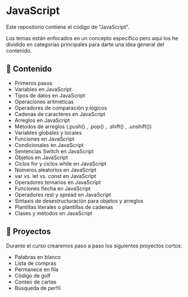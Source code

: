 # JavaScript

Este repositorio contiene el código de "JavaScript".

Los temas están enfocados en un concepto específico pero aquí los he dividido en categorías principales para darte una idea general del contenido.

## 🔹 Contenido

- Primeros pasos
- Variables en JavaScript
- Tipos de datos en JavaScript
- Operaciones aritméticas
- Operadores de comparación y lógicos
- Cadenas de caracteres en JavaScript
- Arreglos en JavaScript
- Métodos de arreglos (.push() , .pop() , .shift() , .unshift())
- Variables globales y locales
- Funciones en JavaScript
- Condicionales en JavaScript
- Sentencias Switch en JavaScript
- Objetos en JavaScript
- Ciclos for y ciclos while en JavaScript
- Números aleatorios en JavaScript
- var vs. let vs. const en JavaScript
- Operadores ternarios en JavaScript
- Funciones flecha en JavaScript
- Operadores rest y spread en JavaScript
- Sintaxis de desestructuración para objetos y arreglos
- Plantillas literales o plantillas de cadenas
- Clases y métodos en JavaScript

## 🔸 Proyectos

Durante el curso crearemos paso a paso los siguientes proyectos cortos:

- Palabras en blanco
- Lista de compras
- Permanece en fila
- Código de golf
- Conteo de cartas
- Búsqueda de perfil


